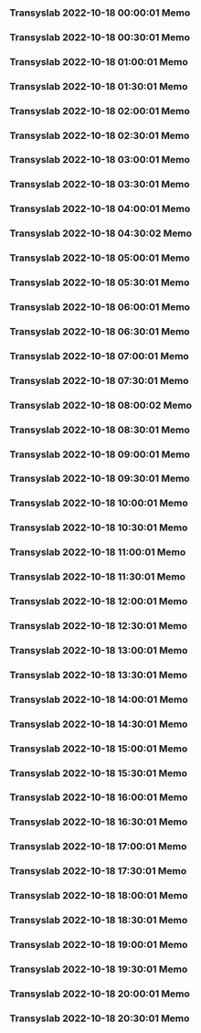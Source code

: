 ### Transyslab 2022-10-18 00:00:01 Memo
### Transyslab 2022-10-18 00:30:01 Memo
### Transyslab 2022-10-18 01:00:01 Memo
### Transyslab 2022-10-18 01:30:01 Memo
### Transyslab 2022-10-18 02:00:01 Memo
### Transyslab 2022-10-18 02:30:01 Memo
### Transyslab 2022-10-18 03:00:01 Memo
### Transyslab 2022-10-18 03:30:01 Memo
### Transyslab 2022-10-18 04:00:01 Memo
### Transyslab 2022-10-18 04:30:02 Memo
### Transyslab 2022-10-18 05:00:01 Memo
### Transyslab 2022-10-18 05:30:01 Memo
### Transyslab 2022-10-18 06:00:01 Memo
### Transyslab 2022-10-18 06:30:01 Memo
### Transyslab 2022-10-18 07:00:01 Memo
### Transyslab 2022-10-18 07:30:01 Memo
### Transyslab 2022-10-18 08:00:02 Memo
### Transyslab 2022-10-18 08:30:01 Memo
### Transyslab 2022-10-18 09:00:01 Memo
### Transyslab 2022-10-18 09:30:01 Memo
### Transyslab 2022-10-18 10:00:01 Memo
### Transyslab 2022-10-18 10:30:01 Memo
### Transyslab 2022-10-18 11:00:01 Memo
### Transyslab 2022-10-18 11:30:01 Memo
### Transyslab 2022-10-18 12:00:01 Memo
### Transyslab 2022-10-18 12:30:01 Memo
### Transyslab 2022-10-18 13:00:01 Memo
### Transyslab 2022-10-18 13:30:01 Memo
### Transyslab 2022-10-18 14:00:01 Memo
### Transyslab 2022-10-18 14:30:01 Memo
### Transyslab 2022-10-18 15:00:01 Memo
### Transyslab 2022-10-18 15:30:01 Memo
### Transyslab 2022-10-18 16:00:01 Memo
### Transyslab 2022-10-18 16:30:01 Memo
### Transyslab 2022-10-18 17:00:01 Memo
### Transyslab 2022-10-18 17:30:01 Memo
### Transyslab 2022-10-18 18:00:01 Memo
### Transyslab 2022-10-18 18:30:01 Memo
### Transyslab 2022-10-18 19:00:01 Memo
### Transyslab 2022-10-18 19:30:01 Memo
### Transyslab 2022-10-18 20:00:01 Memo
### Transyslab 2022-10-18 20:30:01 Memo
